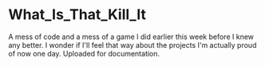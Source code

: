 # What_Is_That_Kill_It
A mess of code and a mess of a game I did earlier this week before I knew any better. I wonder if I'll feel that way about the projects I'm actually proud of now one day. Uploaded for documentation.

